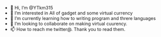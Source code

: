 - 👋 Hi, I’m @YTkm315
- 👀 I’m interested in All of gadget and some virtual currency
- 🌱 I’m currently learning how to writing program and threre languages
- 💞️ I’m looking to collaborate on making virtual cuurency.
- 📫 How to reach me twitter@. Thank you to read them. 

<!---
YTkm315/YTkm315 is a ✨ special ✨ repository because its `README.md` (this file) appears on your GitHub profile.
You can click the Preview link to take a look at your changes.
--->
